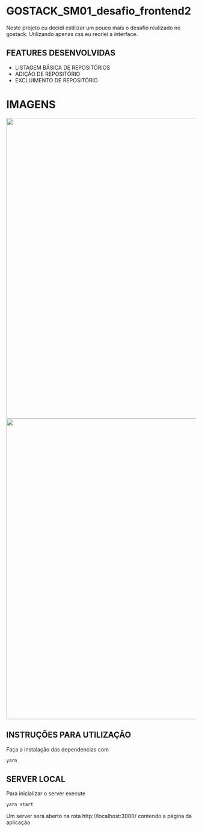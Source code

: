 # GOSTACK_SM01_desafio_frontend2

Neste projeto eu decidi estilizar um pouco mais o desafio realizado no gostack. Utilizando apenas css eu recriei a interface. 

## FEATURES DESENVOLVIDAS

- LISTAGEM BÁSICA DE REPOSITÓRIOS
- ADIÇÃO DE REPOSITÓRIO
- EXCLUIMENTO DE REPOSITÓRIO

# IMAGENS
<img src="https://i.imgur.com/vCWUQlN.png" width="800">
<img src="https://i.imgur.com/43RJJKo.png" width="800">

## INSTRUÇÕES PARA UTILIZAÇÃO

Faça a instalação das dependencias com

```sh
yarn
```

## SERVER LOCAL

Para inicializar o server execute

```sh
yarn start
```

Um server será aberto na rota http://localhost:3000/ contendo a página da aplicação
